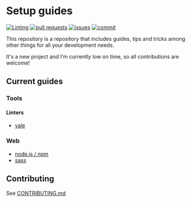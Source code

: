 # Setup guides

[![Linting](https://github.com/Peterkmoss/setup/actions/workflows/linting.yml/badge.svg?branch=main&event=push)](https://github.com/Peterkmoss/setup/actions/workflows/linting.yml)
[![pull requests](https://badgen.net/github/open-prs/Peterkmoss/setup)](https://github.com/Peterkmoss/setup/pulls)
[![issues](https://badgen.net/github/open-issues/Peterkmoss/setup)](https://github.com/Peterkmoss/setup/issues)
[![commit](https://badgen.net/github/last-commit/Peterkmoss/setup/main)](https://github.com/Peterkmoss/setup/commits/main)

This repository is a repository that includes guides, tips and tricks among other things for all your development needs.

It's a new project and I'm currently low on time, so all contributions are welcome!

## Current guides

### Tools

#### Linters

* [vale](docs/tools/linters/vale/vale_en.md)

### Web

* [node.js / npm](docs/web/node/node_en.md)
* [sass](docs/web/sass/sass_en.md)

## Contributing

See [CONTRIBUTING.md](CONTRIBUTING.md)
